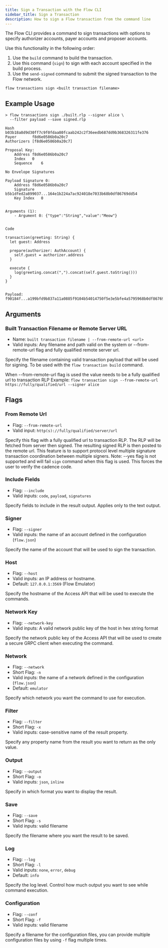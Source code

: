 ```yaml
---
title: Sign a Transaction with the Flow CLI
sidebar_title: Sign a Transaction
description: How to sign a Flow transaction from the command line
---
```


The Flow CLI provides a command to sign transactions with options to specify
authorizer accounts, payer accounts and proposer accounts.

Use this functionality in the following order:
1. Use the `build` command to build the transaction.
2. Use this command (`sign`) to sign with each account specified in the build process.
3. Use the `send-signed` command to submit the signed transaction to the Flow network.

```shell
flow transactions sign <built transaction filename>
```

## Example Usage

```shell
> flow transactions sign ./built.rlp --signer alice \
  --filter payload --save signed.rlp

Hash		b03b18a8d9d30ff7c9f0fdaa80fcaab242c2f36eedb687dd9b368326311fe376
Payer		f8d6e0586b0a20c7
Authorizers	[f8d6e0586b0a20c7]

Proposal Key:	
    Address	f8d6e0586b0a20c7
    Index	0
    Sequence	6

No Envelope Signatures

Payload Signature 0:
    Address	f8d6e0586b0a20c7
    Signature	b5b1dfed2a899037...164e1b224a7ac924018e7033b68b0df86769dd54
    Key Index	0


Arguments (1):
    - Argument 0: {"type":"String","value":"Meow"}


Code

transaction(greeting: String) {
  let guest: Address

  prepare(authorizer: AuthAccount) {
    self.guest = authorizer.address
  }

  execute {
    log(greeting.concat(",").concat(self.guest.toString()))
  }
}


Payload:
f90184f...a199bfd9b837a11a0885f9104b54014750f5e3e5bfe4a5795968b0df86769dd54c0
```

## Arguments

### Built Transaction Filename or Remote Server URL
- Name: `built transaction filename | --from-remote-url <url>`
- Valid inputs: Any filename and path valid on the system or --from-remote-url flag and fully qualified remote server url.

Specify the filename containing valid transaction payload that will be used for signing.
To be used with the `flow transaction build` command.

When --from-remote-url flag is used the value needs to be a fully qualified url to transaction RLP
Example: `flow transaction sign --from-remote-url https://fully/qualified/url --signer alice`
## Flags

### From Remote Url
- Flag: `--from-remote-url`
- Valid input: `http(s)://fully/qualified/server/url`

Specify this flag with a fully qualified url to transaction RLP. The RLP will be fetched from server then signed. The resulting signed RLP is then posted to the remote url. This feature is to support protocol level multiple signature transaction coordination between multiple signers.
Note: --yes flag is not supported and will fail `sign` command when this flag is used. This forces the user to verify the cadence code.

### Include Fields

- Flag: `--include`
- Valid inputs: `code`, `payload`, `signatures`

Specify fields to include in the result output. Applies only to the text output.

### Signer

- Flag: `--signer`
- Valid inputs: the name of an account defined in the configuration (`flow.json`)

Specify the name of the account that will be used to sign the transaction.

### Host
- Flag: `--host`
- Valid inputs: an IP address or hostname.
- Default: `127.0.0.1:3569` (Flow Emulator)

Specify the hostname of the Access API that will be
used to execute the commands.

### Network Key

- Flag: `--network-key`
- Valid inputs: A valid network public key of the host in hex string format

Specify the network public key of the Access API that will be
used to create a secure GRPC client when executing the command.

### Network

- Flag: `--network`
- Short Flag: `-n`
- Valid inputs: the name of a network defined in the configuration (`flow.json`)
- Default: `emulator`

Specify which network you want the command to use for execution.

### Filter

- Flag: `--filter`
- Short Flag: `-x`
- Valid inputs: case-sensitive name of the result property.

Specify any property name from the result you want to return as the only value.

### Output

- Flag: `--output`
- Short Flag: `-o`
- Valid inputs: `json`, `inline`

Specify in which format you want to display the result.

### Save

- Flag: `--save`
- Short Flag: `-s`
- Valid inputs: valid filename

Specify the filename where you want the result to be saved.

### Log

- Flag: `--log`
- Short Flag: `-l`
- Valid inputs: `none`, `error`, `debug`
- Default: `info`

Specify the log level. Control how much output you want to see while command execution.

### Configuration

- Flag: `--conf`
- Short Flag: `-f`
- Valid inputs: valid filename

Specify a filename for the configuration files, you can provide multiple configuration
files by using `-f` flag multiple times.

